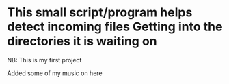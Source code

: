 # This small script/program helps detect incoming files Getting into the directories it is waiting on

NB: This is my first project

Added some of my music on here

